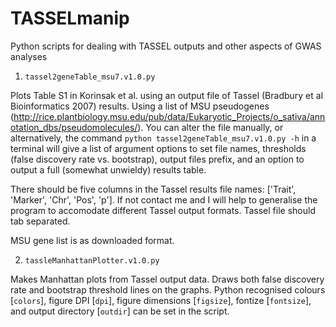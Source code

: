 # TASSELmanip
Python scripts for dealing with TASSEL outputs and other aspects of GWAS analyses

1. `tassel2geneTable_msu7.v1.0.py`

Plots Table S1 in Korinsak et al. using an output file of Tassel (Bradbury et al Bioinformatics 2007) results. Using a list of MSU pseudogenes (http://rice.plantbiology.msu.edu/pub/data/Eukaryotic_Projects/o_sativa/annotation_dbs/pseudomolecules/). You can alter the file manually, or alternatively, the command `python tassel2geneTable_msu7.v1.0.py -h` in a terminal will give a list of argument options to set file names, thresholds (false discovery rate vs. bootstrap), output files prefix, and an option to output a full (somewhat unwieldy) results table. 

There should be five columns in the Tassel results file names: ['Trait', 'Marker', 'Chr', 'Pos', 'p']. If not contact me and I will help to generalise the program to accomodate different Tassel output formats. Tassel file should tab separated.

MSU gene list is as downloaded format.


2. `tassleManhattanPlotter.v1.0.py`

Makes Manhattan plots from Tassel output data. Draws both false discovery rate and bootstrap threshold lines on the graphs. Python recognised colours [`colors`], figure DPI [`dpi`], figure dimensions [`figsize`], fontize [`fontsize`], and output directory [`outdir`] can be set in the script.


